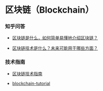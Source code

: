 # 区块链（Blockchain）

### 知乎问答
- [区块链是什么，如何简单易懂地介绍区块链？](https://www.zhihu.com/question/37290469)

- [区块链技术是什么？未来可能用于哪些方面？](https://www.zhihu.com/question/27687960)

### 技术指南
- [区块链技术指南](https://gitlore.com/subject/59)

- [blockchain-tutorial](https://github.com/liuchengxu/blockchain-tutorial)
